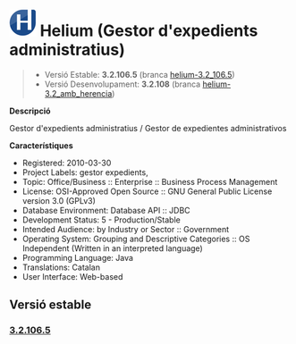 # ![Logo](https://github.com/GovernIB/maven/raw/binaris/helium/projectinfo_Attachments/icon.jpg) Helium (Gestor d'expedients administratius)

> - Versió Estable: __3.2.106.5__ (branca [helium-3.2_106.5](https://github.com/GovernIB/helium/tree/Helium_3.2.106.5))
> - Versió Desenvolupament: __3.2.108__ (branca [helium-3.2_amb_herencia](https://github.com/GovernIB/helium/tree/helium-3.2_amb_herencia))

**Descripció**

Gestor d'expedients administratius / Gestor de expedientes administrativos


**Característiques**

* Registered: 2010-03-30
* Project Labels: gestor expedients,
* Topic: Office/Business :: Enterprise :: Business Process Management
* License: OSI-Approved Open Source :: GNU General Public License version 3.0 (GPLv3)
* Database Environment: Database API :: JDBC
* Development Status: 5 - Production/Stable
* Intended Audience: by Industry or Sector :: Government
* Operating System: Grouping and Descriptive Categories :: OS Independent (Written in an interpreted language)
* Programming Language: Java
* Translations: Catalan
* User Interface: Web-based


## <a name="v_estable"></a> Versió estable
### [3.2.106.5](https://github.com/GovernIB/helium/releases/tag/Helium_3.2.106.5)
